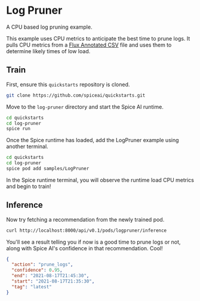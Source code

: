# Log Pruner

A CPU based log pruning example.

This example uses CPU metrics to anticipate the best time to prune logs.  It pulls CPU metrics from a [Flux Annotated CSV](https://docs.influxdata.com/influxdb/cloud/reference/syntax/annotated-csv/) file and uses them to determine likely times of low load.

## Train

First, ensure this `quickstarts` repository is cloned.

```bash
git clone https://github.com/spiceai/quickstarts.git
```

Move to the `log-pruner` directory and start the Spice AI runtime.

```bash
cd quickstarts
cd log-pruner
spice run
```

Once the Spice runtime has loaded, add the LogPruner example using another terminal.

```bash
cd quickstarts
cd log-pruner
spice pod add samples/LogPruner
```

In the Spice runtime terminal, you will observe the runtime load CPU metrics and begin to train!

## Inference

Now try fetching a recommendation from the newly trained pod.

```bash
curl http://localhost:8000/api/v0.1/pods/logpruner/inference
```

You'll see a result telling you if now is a good time to prune logs or not, along with Spice AI's confidence in that recommendation.  Cool!

```json
{
  "action": "prune_logs",
  "confidence": 0.95,
  "end": "2021-08-17T21:45:30",
  "start": "2021-08-17T21:35:30",
  "tag": "latest"
}
```
